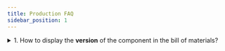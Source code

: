 ```yaml
---
title: Production FAQ 
sidebar_position: 1
---
```


<details>

  <summary>1. How to display the <b>version</b> of the component in the bill of materials?</summary>
  
  To display the version of the component in the bill of materials, you need to enter the value 1 in the field OPPR_componentversion of the OP_Param table. 

  > select OPPR_componentversion,* from OP_Param   
    update OP_Param   
    set OPPR_componentversion = 1    

:::danger Attention 
Be careful to update the row that corresponds to the relevant company and division.
:::

</details>